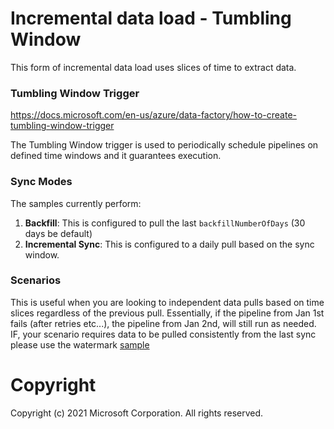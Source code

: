 # Incremental data load - Tumbling Window

This form of incremental data load uses slices of time to extract data. 

### Tumbling Window Trigger

https://docs.microsoft.com/en-us/azure/data-factory/how-to-create-tumbling-window-trigger

The Tumbling Window trigger is used to periodically schedule pipelines on defined time windows and it guarantees execution.

### Sync Modes

The samples currently perform:

1. **Backfill**: This is configured to pull the last `backfillNumberOfDays` (30 days be default)
2. **Incremental Sync**: This is configured to a daily pull based on the sync window.

### Scenarios

This is useful when you are looking to independent data pulls based on time slices regardless of the previous pull. Essentially, if the pipeline from Jan 1st fails (after retries etc...), the pipeline from Jan 2nd, will still run as needed. IF, your scenario requires data to be pulled consistently from the last sync please use the watermark [sample](https://github.com/OfficeDev/MS-Graph-Data-Connect/ARMTemplates/incrementaldataload-sqlwatermark-sample)



# Copyright

Copyright (c) 2021 Microsoft Corporation. All rights reserved.